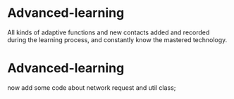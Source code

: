 # Advanced-learning
All kinds of adaptive functions and new contacts added and recorded during the learning process, and constantly know the mastered technology.
# Advanced-learning
now add some code about network request and util class;
